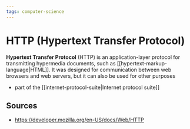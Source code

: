```yaml
---
tags: computer-science
---
```


# HTTP (Hypertext Transfer Protocol)

**Hypertext Transfer Protocol** (HTTP) is an application-layer protocol for transmitting hypermedia documents, such as [[hypertext-markup-language|HTML]]. It was designed for communication between web browsers and web servers, but it can also be used for other purposes

- part of the [[internet-protocol-suite|Internet protocol suite]]

## Sources

- <https://developer.mozilla.org/en-US/docs/Web/HTTP>
